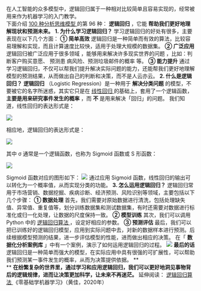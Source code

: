 在人工智能的众多模型中，逻辑回归属于一种相对比较简单且容易实现的，经常被用来作为机器学习的入门教学。  
下面介绍  [ 100 种分析思维模型
](https://mp.weixin.qq.com/mp/appmsgalbum?__biz=MzA4ODE2OTIxMw==&action=getalbum&album_id=1701638273011351554#wechat_redirect)
的第 96 种： **逻辑回归** ，它能 **帮助我们更好地理解现状和预测未来。** **1\. 为什么学习逻辑回归？**
学习逻辑回归的好处有很多，主要表现在以下几个方面：  **① 简单高效**
逻辑回归是一种简单而有效的算法，比较容易理解和实现，而且计算速度比较快，适用于处理大规模的数据集。  **② 广泛应用** 逻辑回归被广泛应用于很多领域
，能够用来解决许多现实世界的问题  ，比如：判断客户购买意愿、  预测患  病风险、预测垃圾邮件的概率  等。  **③ 能力提升**
通过学习逻辑回归，不仅可以帮我们提升解决实际问题的能力，还能帮我们更好地理解模型的预测结果，从而做出自己的判断和决策，而不是人云亦云。  **2\.
什么是逻辑回归？** **逻辑回归** （Logistic Regression）是一种用于 **解决分类问题**
的模型，不要被它的名字所迷惑，其实它只是在  [ 线性回归
](https://mp.weixin.qq.com/s?__biz=MzA4ODE2OTIxMw==&mid=2653477762&idx=1&sn=bfc400a41d0f344016de3529de612fef&scene=21#wechat_redirect)
的基础上，套用了一个逻辑函数， **主要是用来研究事件发生的概率** ，而 **不** 是用来解决「回归」的问题。  我们知道，线性回归的表达形式是：

![](https://mmbiz.qpic.cn/mmbiz_png/giaycic3UNwo12fmvWXZ0yZGFt1x9KFQCA0vSLgQN5SFDp5hMZ3C7lQxia6xIEeNrOYKHV22kmFice8eAarP9ia8ltA/640?wx_fmt=png&from=appmsg)

相应地，逻辑回归的表达形式是：

![](https://mmbiz.qpic.cn/mmbiz_png/giaycic3UNwo12fmvWXZ0yZGFt1x9KFQCAM3qPmdib6sgbhbZF2LHaoC8PDoRiaExEATWCCWoY3lNOJryRv0U8kzaA/640?wx_fmt=png&from=appmsg)

其中 σ 通常是一个逻辑函数，也称为 Sigmoid 函数或 S 形函数：

![](https://mmbiz.qpic.cn/mmbiz_png/giaycic3UNwo12fmvWXZ0yZGFt1x9KFQCAvjuIOIFwzIMic56BsIuHian9g2ibx2rLMu7btq928AeiaSrop7wT9m4GTg/640?wx_fmt=png&from=appmsg)

Sigmoid 函数对应的图形如下：
![](https://mmbiz.qpic.cn/mmbiz_png/giaycic3UNwo0myhibKCs4iasbBXbrxqWy40N8ahuv2NJKycZdj4Qicf7J7UwxhVMmn31Cgk3unw02xicMuTSN3icDnBg/640?wx_fmt=png&from=appmsg)
通过应用 Sigmoid 函数，线性回归的输出可以转化为一个概率值，从而实现分类的功能。  **3\. 怎么运用逻辑回归？**
逻辑回归常用于市场营销、数据挖掘、疾病诊断、经济预测、风险识别等领域，主要包括以下几个步骤：  **① 数据处理**
首先，我们需要对原始数据进行清洗，包括处理缺失值、异常值、重复值等，划分训练数据集和测试数据集，有时还需要对数据进行标准化或归一化处理，让数据的尺度保持一致。
**② 模型训练** 其次，我们可以调用 Python 中的  [ 逻辑回归算法
](https://mp.weixin.qq.com/s?__biz=MzA4ODE2OTIxMw==&mid=2653474788&idx=1&sn=6d6d12fb86cf22f542042c59ea643d93&scene=21#wechat_redirect)
，设定好相应的参数。  **③ 预测评估**
最后，我们可以把已训练好的逻辑回归模型，应用到实际问题中去，对新的数据样本进行预测。后续根据模型预测的结果，进一步评估模型的性能，进而做出相应的决策。
在「 **数据化分析案例库** 」中有一个案例，演示了如何运用逻辑回归的过程。
![](https://mmbiz.qpic.cn/mmbiz_png/giaycic3UNwo0myhibKCs4iasbBXbrxqWy40FWAAicvtmfib1gbQABuvfVKAxXUR5HTQQSWX4flDzppeT4ic2IU3ujL4w/640?wx_fmt=png&from=appmsg)
**最后的话** 逻辑回归是一种简单而强大的模型，在实际应用中具有很强的可扩展性，可以帮助我们预测某一事件发生的概率，从而为决策提供依据。 **  
** **在纷繁复杂的世界里，通过学习和应用逻辑回归，我们可以更好地洞见事物背后的逻辑规律，进而让决策更加科学，让未来不再迷茫。** 延伸阅读：  [
逻辑回归算法
](https://mp.weixin.qq.com/s?__biz=MzA4ODE2OTIxMw==&mid=2653474788&idx=1&sn=6d6d12fb86cf22f542042c59ea643d93&scene=21#wechat_redirect)
《零基础学机器学习》（黄佳，2020年）  
